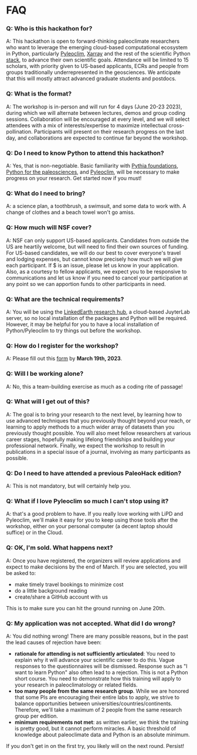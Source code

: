 # FAQ

### Q: Who is this hackathon for?

A: This hackathon is open to forward-thinking paleoclimate researchers who want to leverage the emerging cloud-based computational ecosystem in Python, particularly [Pyleoclim](https://pyleoclim-util.readthedocs.io/en/stable/), [Xarray](https://docs.xarray.dev/en/stable/) and the rest of the scientific Python [stack](https://fabienmaussion.info/scientific_programming/week_05/02-Scientific-Python.html), to advance their own scientific goals. Attendance will be limited to 15 scholars, with priority given to US-based applicants, ECRs and people from groups traditionally underrepresented in the geosciences.  We anticipate that this will mostly attract advanced graduate students and postdocs.

### Q: What is the format?

A: The workshop is in-person and will run for 4 days (June 20-23 2023), during which we will alternate between lectures, demos and group coding sessions.  Collaboration will be encouraged at every level, and we will select attendees with a mix of interests/expertise to maximize intellectual cross-pollination. Participants will present on their research progress on the last day, and collaborations are expected to continue far beyond the workshop.

### Q: Do I need to know Python to attend this hackathon?

A: Yes, that is non-negotiable. Basic familiarity with [Pythia foundations](https://projectpythia.org/), [Python for the paleosciences](http://linked.earth/ec_workshops_py/), and [Pyleoclim](https://pyleoclim-util.readthedocs.io/en/master/), will be necessary to make progress on your research. Get started now if you must!

### Q: What do I need to bring?

A: a science plan, a toothbrush, a swimsuit, and some data to work with. A change of clothes and a beach towel won't go amiss.

### Q: How much will NSF cover?

A: NSF can only support US-based applicants. Candidates from outside the US are heartily welcome, but will need to find their own sources of funding. For US-based candidates, we will do our best to cover everyone's travel and lodging expenses, but cannot know precisely how much we will give each participant. If $ is an issue, please let us know in your application. Also, as a courtesy to fellow applicants, we expect you to be responsive to communications and let us know if you need to cancel your participation at any point so we can apportion funds to other participants in need.

### Q: What are the technical requirements?

A: You will be using the [LinkedEarth research hub](http://linked.earth/research_hub.html), a cloud-based JuyterLab server, so no local installation of the packages and Python will be required. However, it may be helpful for you to have a local installation of Python/Pyleoclim to try things out before the workshop.

### Q: How do I register for the workshop?

A: Please fill out this [form](https://forms.gle/dRaQwz2ozuZVJboG9) by **March 19th, 2023**.

### Q: Will I be working alone?
A: No, this a team-building exercise as much as a coding rite of passage!

### Q: What will I get out of this?

A: The goal is to bring your research to the next level, by learning how to use advanced techniques that you previously thought beyond your reach, or learning to apply methods to a much wider array of datasets than you previously thought possible. You will also meet fellow researchers at various career stages, hopefully making lifelong friendships and building your professional network. Finally, we expect the workshop to result in publications in a special issue of a journal, involving as many participants as possible.

### Q: Do I need to have attended a previous PaleoHack edition?

A: This is not mandatory, but will certainly help you.

### Q: What if I love Pyleoclim so much I can't stop using it?

A: that's a good problem to have. If you really love working with LiPD and Pyleoclim, we'll make it easy for you to keep using those tools after the workshop, either on your personal computer (a decent laptop should suffice) or in the Cloud.

### Q: OK, I'm sold. What happens next?

A: Once you have registered, the organizers will review applications and expect to make decisions by the end of March. If you are selected, you will be asked to:
- make timely travel bookings to minimize cost
- do a little background reading
- create/share a GitHub account with us

This is to make sure you can hit the ground running on June 20th.

### Q: My application was not accepted. What did I do wrong?
A: You did nothing wrong! There are many possible reasons, but in the past the lead causes of rejection have been:
- __rationale for attending is not sufficiently articulated__: You need to explain why it will advance your scientific career to do this. Vague responses to the questionnaires will be dismissed. Response such as "I want to learn Python" also often lead to a rejection. This is not a Python short course. You need to demonstrate how this training will apply to your research in paleoclimatology or related fields.
- __too many people from the same research group__. While we are honored that some PIs are encouraging their entire labs to apply, we strive to balance opportunities between universities/countries/continents. Therefore, we'll take a maximum of 2 people from the same research group per edition.
- __minimum requirements not met__: as written earlier, we think the training is pretty good, but it cannot perform miracles. A basic threshold of knowledge about paleoclimate data and Python is an absolute minimum.

If you don't get in on the first try, you likely will on the next round. Persist!
